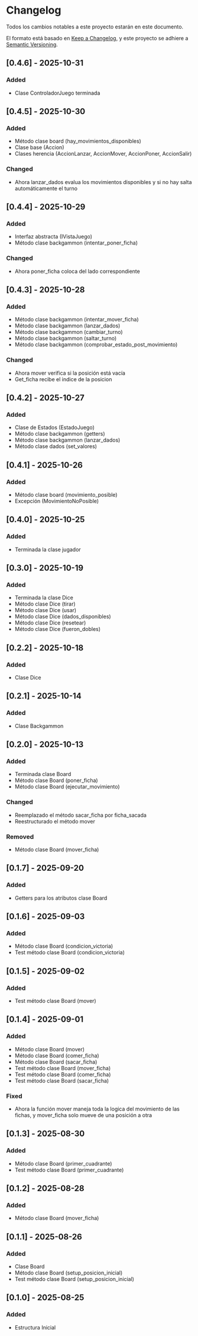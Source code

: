 # Changelog

Todos los cambios notables a este proyecto estarán en este documento.

El formato está basado en [Keep a Changelog](https://keepachangelog.com/en/1.1.0/),
y este proyecto se adhiere a [Semantic Versioning](https://semver.org/spec/v2.0.0.html).

## [0.4.6] - 2025-10-31

### Added

- Clase ControladorJuego terminada


## [0.4.5] - 2025-10-30

### Added

- Método clase board (hay_movimientos_disponibles)
- Clase base (Accion)
- Clases herencia (AccionLanzar, AccionMover, AccionPoner, AccionSalir)

### Changed

- Ahora lanzar_dados evalua los movimientos disponibles y si no hay salta automáticamente el turno

## [0.4.4] - 2025-10-29

### Added

- Interfaz abstracta (IVistaJuego)
- Método clase backgammon (intentar_poner_ficha)

### Changed

- Ahora poner_ficha coloca del lado correspondiente

## [0.4.3] - 2025-10-28

### Added

- Método clase backgammon (intentar_mover_ficha)
- Método clase backgammon (lanzar_dados)
- Método clase backgammon (cambiar_turno)
- Método clase backgammon (saltar_turno)
- Método clase backgammon (comprobar_estado_post_movimiento)

### Changed

- Ahora mover verifica si la posición está vacía
- Get_ficha recibe el indice de la posicion

## [0.4.2] - 2025-10-27

### Added

- Clase de Estados (EstadoJuego)
- Método clase backgammon (getters)
- Método clase backgammon (lanzar_dados)
- Método clase dados (set_valores)

## [0.4.1] - 2025-10-26

### Added

- Método clase board (movimiento_posible)
- Excepción (MovimientoNoPosible)

## [0.4.0] - 2025-10-25

### Added

- Terminada la clase jugador

## [0.3.0] - 2025-10-19

### Added

- Terminada la clase Dice
- Método clase Dice (tirar)
- Método clase Dice (usar)
- Método clase Dice (dados_disponibles)
- Método clase Dice (resetear)
- Método clase Dice (fueron_dobles)

## [0.2.2] - 2025-10-18

### Added

- Clase Dice

## [0.2.1] - 2025-10-14

### Added

- Clase Backgammon

## [0.2.0] - 2025-10-13

### Added

- Terminada clase Board
- Método clase Board (poner_ficha)
- Método clase Board (ejecutar_movimiento)

### Changed

- Reemplazado el método sacar_ficha por ficha_sacada
- Reestructurado el método mover

### Removed

- Método clase Board (mover_ficha)

## [0.1.7] - 2025-09-20

### Added

- Getters para los atributos clase Board

## [0.1.6] - 2025-09-03

### Added

- Método clase Board (condicion_victoria)
- Test método clase Board (condicion_victoria)

## [0.1.5] - 2025-09-02

### Added

- Test método clase Board (mover)

## [0.1.4] - 2025-09-01

### Added

- Método clase Board (mover)
- Método clase Board (comer_ficha)
- Método clase Board (sacar_ficha)
- Test método clase Board (mover_ficha)
- Test método clase Board (comer_ficha)
- Test método clase Board (sacar_ficha)

### Fixed

- Ahora la función mover maneja toda la logica del movimiento de las fichas, y mover_ficha solo mueve de una posición a otra

## [0.1.3] - 2025-08-30

### Added

- Método clase Board (primer_cuadrante)
- Test método clase Board (primer_cuadrante)

## [0.1.2] - 2025-08-28

### Added

- Método clase Board (mover_ficha)

## [0.1.1] - 2025-08-26

### Added

- Clase Board
- Método clase Board (setup_posicion_inicial)
- Test método clase Board (setup_posicion_inicial)

## [0.1.0] - 2025-08-25

### Added

- Estructura Inicial